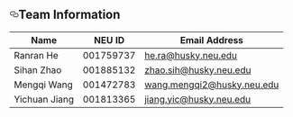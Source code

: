 <h2><a id="user-content-team-information" class="anchor" aria-hidden="true" href="#team-information"><svg class="octicon octicon-link" viewBox="0 0 16 16" version="1.1" width="16" height="16" aria-hidden="true"><path fill-rule="evenodd" d="M4 9h1v1H4c-1.5 0-3-1.69-3-3.5S2.55 3 4 3h4c1.45 0 3 1.69 3 3.5 0 1.41-.91 2.72-2 3.25V8.59c.58-.45 1-1.27 1-2.09C10 5.22 8.98 4 8 4H4c-.98 0-2 1.22-2 2.5S3 9 4 9zm9-3h-1v1h1c1 0 2 1.22 2 2.5S13.98 12 13 12H9c-.98 0-2-1.22-2-2.5 0-.83.42-1.64 1-2.09V6.25c-1.09.53-2 1.84-2 3.25C6 11.31 7.55 13 9 13h4c1.45 0 3-1.69 3-3.5S14.5 6 13 6z"></path></svg></a>Team Information</h2>
<table>
<thead>
<tr>
<th>Name</th>
<th>NEU ID</th>
<th>Email Address</th>
</tr>
</thead>
<tbody>
<tr>
<td>Ranran He</td>
<td>001759737</td>
<td><a href="mailto:he.ra@husky.neu.edu">he.ra@husky.neu.edu</a></td>
</tr>
<tr>
<td>Sihan Zhao</td>
<td>001885132</td>
<td><a href="mailto:zhao.sih@husky.neu.edu">zhao.sih@husky.neu.edu</a></td>
</tr>
<tr>
<td>Mengqi Wang</td>
<td>001472783</td>
<td><a href="mailto:wang.mengqi2@husky.neu.edu">wang.mengqi2@husky.neu.edu</a></td>
</tr>
<tr>
<td>Yichuan Jiang</td>
<td>001813365</td>
<td><a href="mailto:jiang.yic@husky.neu.edu">jiang.yic@husky.neu.edu</a></td>
</tr>
</tbody>
</table>
